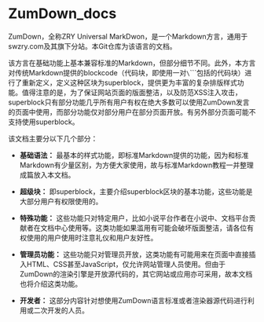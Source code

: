 # ZumDown_docs

ZumDown，全称ZRY Universal MarkDwon，是一个Markdown方言，通用于swzry.com及其旗下分站。本Git仓库为该语言的文档。

该方言在基础功能上基本兼容标准的Markdown，但部分细节不同。此外，本方言对传统Markdown提供的blockcode（代码块，即使用一对`\`\`\``包括的代码块）进行了重新定义，定义这种区块为superblock，提供更为丰富的复杂排版样式功能。值得注意的是，为了保证网站页面的版面整洁，以及防范XSS注入攻击，superblock只有部分功能几乎所有用户有权在绝大多数可以使用ZumDown发言的页面中使用，而部分功能仅对部分用户在部分页面开放。有另外部分页面可能不支持使用superblock。

该文档主要分以下几个部分：

* **基础语法：** 最基本的样式功能，即标准Markdown提供的功能，因为和标准Markdown有少量区别，为方便大家使用，故与标准Markdown教程一并整理成篇放入本文档。

* **超级块：** 即superblock，主要介绍superblock区块的基本功能，这些功能是大部分用户有权限使用的。

* **特殊功能：** 这些功能只对特定用户，比如小说平台作者在小说中、文档平台贡献者在文档中心使用等。这类功能如果滥用有可能会破坏版面整洁，请各位有权使用的用户使用时注意礼仪和用户友好性。

* **管理员功能：** 这些功能只对管理员开放，这类功能有可能用来在页面中直接插入HTML、CSS甚至JavaScript，仅允许网站管理人员使用。但由于ZumDown的渲染引擎是开放源代码的，其它网站或应用亦可采用，故本文档也将介绍这类功能。

* **开发者：** 这部分内容针对想使用ZumDown语言标准或者渲染器源代码进行利用或二次开发的人员。

